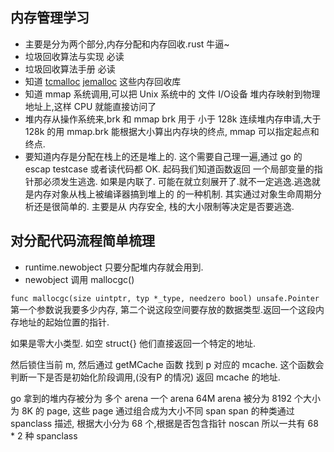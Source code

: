 ## 内存管理学习
- 主要是分为两个部分,内存分配和内存回收.rust 牛逼~
- 垃圾回收算法与实现 必读
- 垃圾回收算法手册 必读
- 知道 [tcmalloc](https://google.github.io/tcmalloc/overview.html) [jemalloc](http://jemalloc.net/) 这些内存回收库
- 知道 mmap 系统调用,可以把 Unix 系统中的 文件 I/O设备 堆内存映射到物理地址上,这样 CPU 就能直接访问了
- 堆内存从操作系统来,brk 和 mmap brk 用于 小于 128k 连续堆内存申请,大于 128k 的用 mmap.brk 能根据大小算出内存块的终点,
mmap 可以指定起点和终点.
- 要知道内存是分配在栈上的还是堆上的. 这个需要自己理一遍,通过 go 的 escap testcase 或者读代码都 OK. 起码我们知道函数返回
一个局部变量的指针那必须发生逃逸. 如果是内联了. 可能在就立刻展开了.就不一定逃逸.逃逸就是内存对象从栈上被编译器搞到堆上的
的一种机制. 其实通过对象生命周期分析还是很简单的. 主要是从 内存安全, 栈的大小限制等决定是否要逃逸.

## 对分配代码流程简单梳理
- runtime.newobject 只要分配堆内存就会用到.
- newobject 调用 mallocgc() 

`func mallocgc(size uintptr, typ *_type, needzero bool) unsafe.Pointer`
第一个参数说我要多少内存, 第二个说这段空间要存放的数据类型.返回一个这段内存地址的起始位置的指针.

如果是零大小类型. 如空 struct{} 他们直接返回一个特定的地址.

然后锁住当前 m, 然后通过 getMCache 函数 找到 p 对应的 mcache. 这个函数会判断一下是否是初始化阶段调用,(没有P 的情况)
返回 mcache 的地址.

go 拿到的堆内存被分为 多个 arena 一个 arena 64M  arena 被分为 8192 个大小为 8K 的 page, 这些 page 通过组合成为大小不同
span span 的种类通过 spanclass 描述, 根据大小分为 68 个,根据是否包含指针 noscan 所以一共有 68 * 2 种 spanclass 